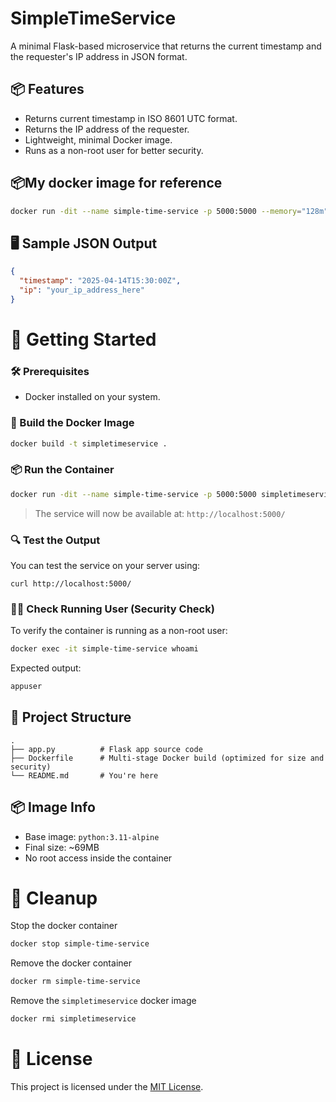 # SimpleTimeService

A minimal Flask-based microservice that returns the current timestamp and the requester's IP address in JSON format.

## 📦 Features

- Returns current timestamp in ISO 8601 UTC format.
- Returns the IP address of the requester.
- Lightweight, minimal Docker image.
- Runs as a non-root user for better security.

## 📦My docker image for reference

```bash
docker run -dit --name simple-time-service -p 5000:5000 --memory="128m" --cpus="0.5" omkardamame/simpletimeservice:latest
```

## 🖥️ Sample JSON Output

```json
{
  "timestamp": "2025-04-14T15:30:00Z",
  "ip": "your_ip_address_here"
}
```

# 🚀 Getting Started

### 🛠️ Prerequisites

- Docker installed on your system.

### 🐳 Build the Docker Image

```bash
docker build -t simpletimeservice .
```

### 📦 Run the Container

```bash
docker run -dit --name simple-time-service -p 5000:5000 simpletimeservice
```

> The service will now be available at: `http://localhost:5000/`

### 🔍 Test the Output

You can test the service on your server using:

```
curl http://localhost:5000/
```

### 🧑‍💻 Check Running User (Security Check)

To verify the container is running as a non-root user:

```bash
docker exec -it simple-time-service whoami
```

Expected output:

```bash
appuser
```

## 📁 Project Structure

```
.
├── app.py          # Flask app source code
├── Dockerfile      # Multi-stage Docker build (optimized for size and security)
└── README.md       # You're here
```

## 📦 Image Info

- Base image: `python:3.11-alpine`
- Final size: ~69MB
- No root access inside the container

# 🧹 Cleanup

Stop the docker container
```bash
docker stop simple-time-service 
```

Remove the docker container
```bash
docker rm simple-time-service
```

Remove the `simpletimeservice` docker image
```bash
docker rmi simpletimeservice
```

# 📜 License

This project is licensed under the [MIT License](LICENSE).
